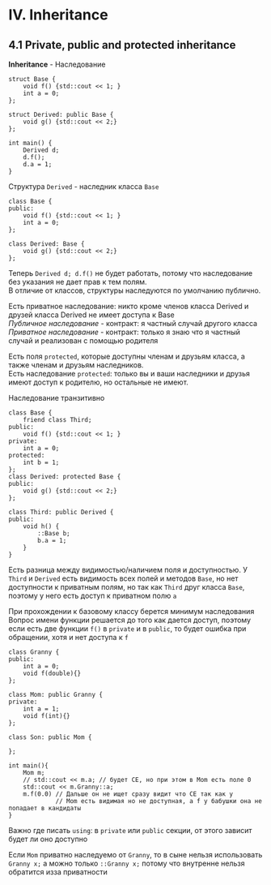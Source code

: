 # IV. Inheritance

## 4.1 Private, public and protected inheritance

**Inheritance** - Наследование
```
struct Base {
	void f() {std::cout << 1; }
	int a = 0;
};

struct Derived: public Base {
	void g() {std::cout << 2;}
};

int main() {
	Derived d;
	d.f();
	d.a = 1;
}
```
Структура `Derived` - наследник класса `Base` 
```
class Base {
public:
	void f() {std::cout << 1; }
	int a = 0;
};

class Derived: Base {
	void g() {std::cout << 2;}
};
```
Теперь `Derived d; d.f()` не будет работать, потому что наследование без указания не дает прав к тем полям.  
В отличие от классов, структуры наследуются по умолчанию публично.  

Есть приватное наследование: никто кроме членов класса Derived и друзей класса Derived не имеет доступа к Base  
*Публичное наследование* - контракт: я частный случай другого класса   
*Приватное наследование* - контракт: только я знаю что я частный случай и реализован с помощью родителя   

Есть поля `protected`, которые доступны членам и друзьям класса, а также членам и друзьям  наследников.  
Есть наследование `protected`: только вы и ваши наследники  и друзья имеют доступ к родителю, но остальные не имеют.  

Наследование транзитивно  
```
class Base {
    friend class Third;
public:	
    void f() {std::cout << 1; }
private:
    int a = 0;
protected:
    int b = 1;
};
class Derived: protected Base {
public:
    void g() {std::cout << 2;}
};

class Third: public Derived {
public:
    void h() {
        ::Base b;
        b.a = 1;
    }
}
```
Есть разница между видимостью/наличием поля и доступностью. У `Third` и `Derived` есть видимость всех полей и методов `Base`, но нет доступности к приватным полям, но так как `Third` друг класса `Base`, поэтому у него есть доступ к приватном полю `a`    

При прохождении к базовому классу берется минимум наследования  
Вопрос имени функции решается до того как дается доступ, поэтому если есть две функции `f()` в `private` и в `public`, то будет ошибка при обращении, хотя и нет доступа к `f`  
```
class Granny {
public:
    int a = 0;
    void f(double){}
};

class Mom: public Granny {
private:
    int a = 1;
    void f(int){}
};

class Son: public Mom {

};

int main(){
    Mom m;
    // std::cout << m.a; // будет CE, но при этом в Mom есть поле 0
    std::cout << m.Granny::a;
    m.f(0.0) // Дальше он не ищет сразу видит что CE так как у 
             // Mom есть видимая но не доступная, а f у бабушки она не попадает в кандидаты
}
```
Важно где писать `using`: в `private` или `public` секции, от этого зависит будет ли оно доступно


Если `Mom` приватно наследуемо от `Granny`, то в сыне нельзя использовать `Granny x;` а можно только `::Granny x;` потому что внутренне нельзя обратится изза приватности
